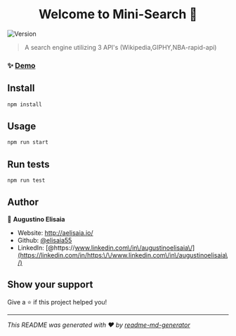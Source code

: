 <h1 align="center">Welcome to Mini-Search 👋</h1>
<p>
  <img alt="Version" src="https://img.shields.io/badge/version-0.1.0-blue.svg?cacheSeconds=2592000" />
</p>

> A search engine utilizing 3 API's (Wikipedia,GIPHY,NBA-rapid-api)

### ✨ [Demo](https://search-mini.vercel.app/)

## Install

```sh
npm install
```

## Usage

```sh
npm run start
```

## Run tests

```sh
npm run test
```

## Author

👤 **Augustino Elisaia**

* Website: http://aelisaia.io/
* Github: [@elisaia55](https://github.com/elisaia55)
* LinkedIn: [@https:\/\/www.linkedin.com\/in\/augustinoelisaia\/](https://linkedin.com/in/https:\/\/www.linkedin.com\/in\/augustinoelisaia\/)

## Show your support

Give a ⭐️ if this project helped you!

***
_This README was generated with ❤️ by [readme-md-generator](https://github.com/kefranabg/readme-md-generator)_